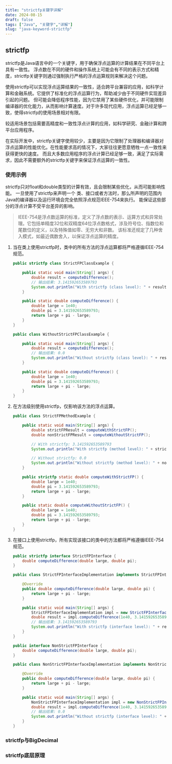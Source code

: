 ```yaml
---
title: "strictfp关键字详解"
date: 2024-08-15
draft: false
tags: ["Java", "关键字","详解"]
slug: "java-keyword-strictfp"
---
```


## strictfp
strictfp是Java语言中的一个关键字，用于确保浮点运算的计算结果在不同平台上具有一致性。
浮点数在不同的硬件和操作系统上可能会有不同的表示方式和精度，strictfp关键字则通过强制执行严格的浮点运算规则来解决这个问题。

使用strictfp可以实现浮点运算结果的一致性，适合跨平台兼容的应用，如科学计算和金融系统。它提供了标准化的浮点运算行为，帮助减少由于不同硬件实现差异引起的问题。
但可能会降低程序性能，因为它禁用了某些硬件优化，并可能限制编译器的优化能力，从而影响计算速度。对于许多现代应用，浮点运算已经足够一致，使得strictfp的使用场景相对有限。

较适用场景包括需要高精度和一致性浮点计算的应用，如科学研究、金融计算和跨平台应用程序。

在实际开发中，strictfp关键字使用较少，主要是因为它限制了处理器和编译器对浮点运算的性能优化。在性能要求高的情况下，大家往往更愿意牺牲一点一致性来获得更快的速度。
而且大多数应用程序的浮点计算已经足够一致，满足了实际需求，因此不需要额外的strictfp关键字来保证浮点运算的一致性。

### 使用示例
strictfp只对float和double类型的计算有效，且会限制某些优化，从而可能影响性能。
一旦使用了strictfp来声明一个 类、接口或者方法时，那么所声明的范围内Java的编译器以及运行环境会完全依照浮点规范IEEE-754来执行。
能保证这些部分的浮点计算不受平台差异的影响。

> IEEE-754是浮点数运算的标准，定义了浮点数的表示、运算方式和异常处理。它包括单精度32位和双精度64位浮点数格式，涉及符号位、指数位和尾数位的定义，以及特殊值如零、无穷大和非数。
该标准还规定了几种舍入模式，如最近偶数舍入，以保证浮点运算的精度。

1. 当在类上使用strictfp时，类中的所有方法的浮点运算都将严格遵循IEEE-754规范。
    ```java
    public strictfp class StrictFPClassExample {
    
        public static void main(String[] args) {
            double result = computeDifference();
            // 输出结果: 3.141592653589793
            System.out.println("With strictfp (class level): " + result);
        }
    
        public static double computeDifference() {
            double large = 1e40;
            double pi = 3.141592653589793;
            return large + pi - large;
        }
    }
    
    public class WithoutStrictFPClassExample {
    
        public static void main(String[] args) {
            double result = computeDifference();
            // 输出结果: 0.0
            System.out.println("Without strictfp (class level): " + result);
        }
    
        public static double computeDifference() {
            double large = 1e40;
            double pi = 3.141592653589793;
            return large + pi - large;
        }
    }
    ```
2. 在方法级别使用strictfp，仅影响该方法的浮点运算。
    ```java
    public class StrictFPMethodExample {
    
        public static void main(String[] args) {
            double strictFPResult = computeWithStrictFP();
            double nonStrictFPResult = computeWithoutStrictFP();
    
            // With strictfp: 3.141592653589793
            System.out.println("With strictfp (method level): " + strictFPResult);
    
            // Without strictfp: 0.0
            System.out.println("Without strictfp (method level): " + nonStrictFPResult);
        }
    
        public strictfp static double computeWithStrictFP() {
            double large = 1e40;
            double pi = 3.141592653589793;
            return large + pi - large;
        }
    
        public static double computeWithoutStrictFP() {
            double large = 1e40;
            double pi = 3.141592653589793;
            return large + pi - large;
        }
    }
    ```
3. 在接口上使用strictfp，所有实现该接口的类中的方法都将严格遵循IEEE-754规范。
    ```java
    public strictfp interface StrictFPInterface {
        double computeDifference(double large, double pi);
    }
    
    public class StrictFPInterfaceImplementation implements StrictFPInterface {
    
        @Override
        public double computeDifference(double large, double pi) {
            return large + pi - large;
        }
    
        public static void main(String[] args) {
            StrictFPInterfaceImplementation impl = new StrictFPInterfaceImplementation();
            double result = impl.computeDifference(1e40, 3.141592653589793);
            // 输出结果: 3.141592653589793
            System.out.println("With strictfp (interface level): " + result);
        }
    }
    
    public interface NonStrictFPInterface {
        double computeDifference(double large, double pi);
    }
    
    public class NonStrictFPInterfaceImplementation implements NonStrictFPInterface {
    
        @Override
        public double computeDifference(double large, double pi) {
            return large + pi - large;
        }
    
        public static void main(String[] args) {
            NonStrictFPInterfaceImplementation impl = new NonStrictFPInterfaceImplementation();
            double result = impl.computeDifference(1e40, 3.141592653589793);
            // 输出结果: 0.0
            System.out.println("Without strictfp (interface level): " + result);
        }
    }
    ```

### strictfp与BigDecimal



### strictfp底层原理



